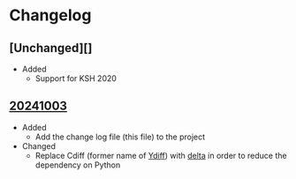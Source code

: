 # Changelog

## [Unchanged][]

* Added
  * Support for KSH 2020

## [20241003][]

* Added
  * Add the change log file (this file) to the project
* Changed
  * Replace Cdiff (former name of [Ydiff][]) with [delta][] in order to reduce the dependency on Python

[delta]: https://dandavison.github.io/delta/ "Introduction - delta"
[Ydiff]: https://github.com/ymattw/ydiff
   "GitHub - ymattw/ydiff: View colored, incremental diff in workspace or from stdin with side by side and auto pager support"

[Unreleased]: https://github.com/upperstream/dotfiles/compare/20241003...HEAD
[20241003]: https://github.com/upperstream/dotfiles/releases/tag/20241003
